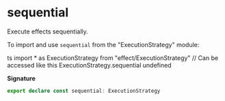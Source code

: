 # sequential

Execute effects sequentially.

To import and use `sequential` from the "ExecutionStrategy" module:

ts
import \* as ExecutionStrategy from "effect/ExecutionStrategy"
// Can be accessed like this
ExecutionStrategy.sequential
undefined

**Signature**

```ts
export declare const sequential: ExecutionStrategy
```

